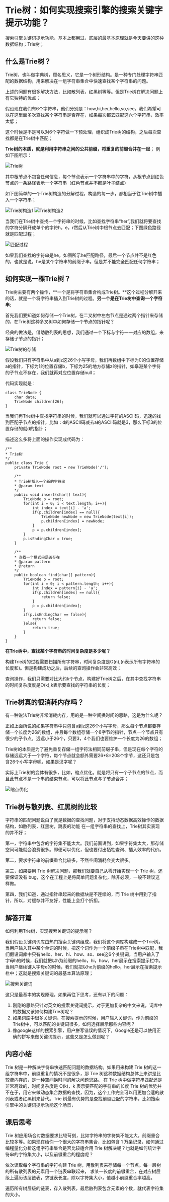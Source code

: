 # Trie树：如何实现搜索引擎的搜索关键字提示功能？

搜索引擎关键词提示功能，基本上都用过，底层的最基本原理就是今天要讲的这种数据结构；Trie树；

## 什么是Trie树？

Trie树，也叫做字典树，顾名思义，它是一个树形结构。是一种专门处理字符串匹配的数据结构，用来解决在一组字符串集合中快速查找某个字符串的问题。

上述的问题有很多解决方法，比如散列表，红黑树等等。但是Trie树在解决问题上有它独特的优点；

假设现在我们有6个字符串，他们分别是：how,hi,her,hello,so,see。我们希望可以在这里面多次查找某个字符串是否存在，如果每次都去匹配这六个字符串，效率太低；

这个时候是不是可以对6个字符做一下预处理，组织成Trie树的结构，之后每次查找都是在Trie树中匹配；

**Trie树的本质，就是利用字符串之间的公共前缀，将重复的前缀合并在一起**；
例如下图所示：

![Trie树](img/Trie树.jpg)

其中根节点不包含任何信息，每个节点表示一个字符串中的字符，从根节点到红色节点的一条路径表示一个字符串（红色节点并不都是叶子结点）

如下图简单的一个Trie树构造的分解过程，构造的每一步，都相当于往Trie树中插入一个字符串；

![Trie树构造1](img/Trie树构造1.jpg)
![Trie树构造2](img/Trie树构造2.jpg)

当我们在Trie树中查找一个字符串的时候，比如查找字符串“her”,我们就将要查找的字符分隔开成单个的字符h，e，r然后从Trie树中根节点去匹配；下图绿色路径就是匹配过程；

![匹配过程](img/匹配过程.jpg)

如果我们查找的字符串是he，如图所示he匹配路径，最后一个节点并不是红色的，也就是说，he是某个字符串的前缀子串。但是并不能完全匹配任何字符串；

## 如何实现一棵Trie树？

Trie树主要有两个操作，**一个是将字符串集合构成Trie树。**这个过程分解开来的话，就是一个将字符串插入到Trie树的过程。**另一个是在Trie树中查询一个字符串**;

首先我们要知道如何存储一个Trie树，在二叉树中左右节点是通过两个指针来存储的，在Trie树这种多叉树中如何存储一个节点的指针呢？

经典的做法是，借助散列表的思想，我们通过一个下标与字符一一对应的数组，来存储子节点的指针；

![Trie树的存储](img/Trie树的存储.jpg)

假设我们只有字符串中从a到z这26个小写字母，我们再数组中下标为0的位置存储a的指针，下标为1的位置存储b，下标为25的地方存储z的指针，如皋港某个字符的子节点不存在，我们就再对应位置存储null；

代码实现就是：

    class TrieNode {
        char data;
        TrieNode children[26];
    }

当我们再Trie树中查找字符串的时候，我们就可以通过字符的ASCII码，迅速的找到匹配子节点的指针，比如：d的ASCII码减去a的ASCII码就是3，那么下标3的位置存储的就d的指针；

描述这么多将上面的操作实现成代码为：

    /**
    * Trie树
    */
    public class Trie {
        private TrieNode root = new TrieNode('/');

        /**
        * Trie树插入一个新的字符串
        * @param text
        */
        public void insert(char[] text){
            TrieNode p = root;
            for(int i = 0; i < text.length; i++){
                int index = text[i] - 'a';
                if(p.children[index] == null){
                    TrieNode newNode = new TrieNode(text[i]);
                    p.children[index] = newNode;
                }
                p = p.children[index];
            }
            p.isEndingChar = true;
        }

        /**
        * 查找一个模式串是否存在
        * @param pattern
        * @return
        */
        public boolean find(char[] pattern){
            TrieNode p = root;
            for(int i = 0; i < pattern.length; i++){
                int index = pattern[i] - 'a';
                if(p.children[index] == null){
                    return false;
                }
                p = p.children[index];
            }
            if(p.isEndingChar == false){
                return false;
            }else{
                return true;
            }
        }
    }

**在Trie树中，查找某个字符串的时间复杂度是多少呢？**

构建Trie树的过程需要扫描所有字符串，时间复杂度是O(n),(n表示所有字符串的长度和)。但是构建成功之后，后续的查询操作会非常高效；

查询操作，我们只需要对比大约k个节点，构建好Trie树之后，在其中查找字符串的时间复杂度度是O(k),k表示要查找的字符串的长度；

## Trie树真的很消耗内存吗？
有一种说法Trie树非常消耗内存，用的是一种空间换时间的思路，这是为什么呢？

正如上面所说的如果字符串中只包含a到z这26个小写字母，那么每个节点都要存储一个长度为26的数组，并且每个数组存储一个8字节的指针，节点一个节点只有很少的子节点，远远小于26个，只要3，4个我们也要维护一个长度为26的数组；

Trie树的本质是为了避免重复存储一组字符法相同前缀子串，但是现在每个字符的存储远远大于一个字符，每个节点就会额外需要26*8=208个字节，这还只是包含26个小写字母呢，如果是汉字呢？

实际上Trie树的变体有很多，比如，缩点优化。就是将只有一个子节点的节点，而且此节点不是一个串的结束节点，可以将此节点与子节点合并；

![缩点优化](img/缩点优化.jpg)

## Trie树与散列表、红黑树的比较

字符串的匹配问题说白了就是数据的查找问题，对于支持动态数据高效操作的数据结构，如散列表，红黑树，跳表的功能
在一组字符串的查找上，Trie树其实表现的并不好；

第一，字符串中包含的字符集不能太大。我们前面讲到，如果字符集太大，那存储空间可能就会浪费很多。即便可以优化，但也要付出牺牲查询、插入效率的代价。

第二，要求字符串的前缀重合比较多，不然空间消耗会变大很多。

第三，如果要用 Trie 树解决问题，那我们就要自己从零开始实现一个 Trie 树，还要保证没有 bug，这个在工程上是将简单问题复杂化，除非必须，一般不建议这样做。

第四，我们知道，通过指针串起来的数据块是不连续的，而 Trie 树中用到了指针，所以，对缓存并不友好，性能上会打个折扣。

## 解答开篇

如何利用Trie树，实现搜索关键词的提示呢？

我们假设关键词词库由热门搜索关键词组成，我们将这个词库构建成一个Trie树。当用户输入其中某个单词的时候，把这个词作为一个前缀子串在Trie树中匹配，我们假设词库中只有hello、her、hi、how、so、see这6个关键词，当用户输入了字母h的时候，我们就把以h为前缀的hello，hi，how，her展示在搜索提示栏中。当用户继续键入字母e的时候，我们就把以he为前缀的hello，her展示在搜素提示栏中；这就是搜索关键词的最基本算法原理；

![搜索关键词](img/搜索关键词.jpg)

这只是最基本的实现原理，如果再往下思考，还有以下的问题：

1. 刚刚的思路只针对英文的搜索关键词提示，对于更加复杂的中文来说，词库中的数据又该如何构建Trie树呢？
2. 如果词库中很多关键词，在搜索提示的时候，用户输入关键词，作为前缀的Trie树中，可以匹配的关键词很多，如何选择展示那些内容呢？
3. 像google这样的搜索引擎，用户拼写错误的情况下，Google还是可以使用正确的拼写来做关键词提示，这些又是怎么做到呢？

## 内容小结
Trie 树是一种解决字符串快速匹配问题的数据结构。如果用来构建 Trie 树的这一组字符串中，前缀重复的情况不是很多，那 Trie 树这种数据结构总体上来讲是比较费内存的，是一种空间换时间的解决问题思路。
在 Trie 树中做字符串匹配还是非常高效的，时间复杂度是 O(k)，k 表示要匹配的字符串的长度
Trie 树的优势并不在于，用它来做动态集合数据的查找，因为，这个工作完全可以用更加合适的散列表或者红黑树来替代。Trie 树最有优势的是查找前缀匹配的字符串，比如搜索引擎中的关键词提示功能这个场景，

## 课后思考
Trie 树应用场合对数据要求比较苛刻，比如字符串的字符集不能太大，前缀重合比较多等。如果现在给你一个很大的字符串集合，比如包含 1 万条记录，如何通过编程量化分析这组字符串集合是否比较适合用 Trie 树解决呢？也就是如何统计字符串的字符集大小，以及前缀重合的程度呢？

依次读取每个字符串的字符构建 Trie 树，用散列表来存储每一个节点。每一层树的所有散列表的元素用一个链表串联起来，
求某一长度的前缀重合，在对应树层级上遍历该层链表，求链表长度，除以字符集大小，值越小前缀重合率越高。

遍历所有树层级的链表，存入散列表，最后散列表包含元素的个数，就代表字符集的大小。